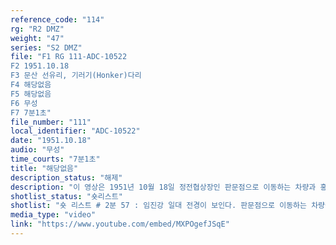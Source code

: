 ```yaml
---
reference_code: "114"
rg: "R2 DMZ"
weight: "47"
series: "S2 DMZ"
file: "F1 RG 111-ADC-10522
F2 1951.10.18
F3 문산 선유리, 기러기(Honker)다리
F4 해당없음
F5 해당없음 
F6 무성 
F7 7분1초"
file_number: "111"
local_identifier: "ADC-10522"
date: "1951.10.18"
audio: "무성"
time_courts: "7분1초"
title: "해당없음"
description_status: "해제"
description: "이 영상은 1951년 10월 18일 정전협상장인 판문점으로 이동하는 차량과 홍수로 붕괴한 임진강 기러기 다리를 보여준다. 기러기 다리는 홍수로 인해 여러 차례 유실되었다가 다시 복구되는 악순환을 겪었다. 이 영상은 1951년 6월부터 10월까지 기러기 다리의 상황을 설명하는데 중요하다. "
shotlist_status: "숏리스트"
shotlist: "숏 리스트 # 2분 57 : 임진강 일대 전경이 보인다. 판문점으로 이동하는 차량들, 홍수로 무너진 임진강 가교 부 근이 보인다. 헬기가 이륙하고 있다. 홍수로 파괴된 가교가 보이고 (3분44초) 임진나류와 임진진터 초 가 아래까지 강물로 가득 차 있다. 임진나루 앞에 강물이 넘쳐나는 모습이 보인다. 임진강 가교가 사라 진 모습이다. (4분25초) 임진가교 유실된 뒤 나루에 모인 군인들과 다시 보트를 이용해 가교 공사를 진행하고자 한다. 보트가 임진나루에 도착한다. "
media_type: "video"
link: "https://www.youtube.com/embed/MXPOgefJSqE"
---
```

